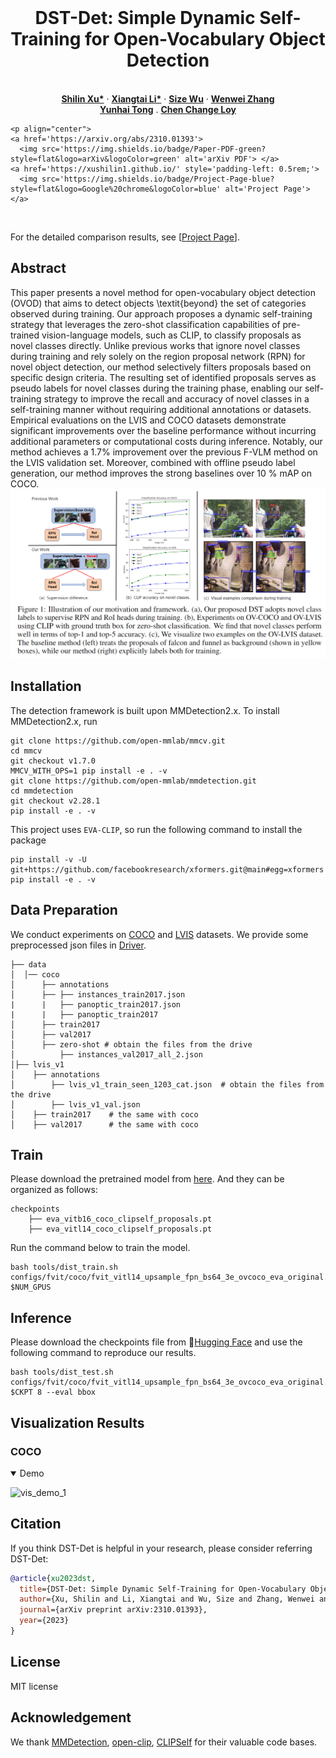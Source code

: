 <!-- # DST-Det -->

<br />
<p align="center">
  <h1 align="center">DST-Det: Simple Dynamic Self-Training for Open-Vocabulary Object Detection</h1>
  <p align="center">
    <br />
    <a href="https://xushilin1.github.io/"><strong>Shilin Xu*</strong></a>
    ·
    <a href="https://lxtgh.github.io/"><strong>Xiangtai Li*</strong></a>
    ·
    <a href="https://wusize.github.io/"><strong>Size Wu</strong></a>
    ·
    <a href="http://zhangwenwei.cn/"><strong>Wenwei Zhang</strong></a>
    <br />
    <a href="https://scholar.google.com/citations?user=T4gqdPkAAAAJ&hl=zh-CN"><strong>Yunhai Tong</strong></a>
    .
    <a href="https://www.mmlab-ntu.com/person/ccloy/"><strong>Chen Change Loy</strong></a>
  </p>

  
    <p align="center">
    <a href='https://arxiv.org/abs/2310.01393'>
      <img src='https://img.shields.io/badge/Paper-PDF-green?style=flat&logo=arXiv&logoColor=green' alt='arXiv PDF'> </a>
    <a href='https://xushilin1.github.io/' style='padding-left: 0.5rem;'>
      <img src='https://img.shields.io/badge/Project-Page-blue?style=flat&logo=Google%20chrome&logoColor=blue' alt='Project Page'> </a>
  </p>

<br />


For the detailed comparison results, see [[Project Page](https:xushilin1.github.io/dst-det)].




## Abstract

This paper presents a novel method for open-vocabulary object detection (OVOD) that aims to detect objects \textit{beyond} the set of categories observed during training. 
Our approach proposes a dynamic self-training strategy that leverages the zero-shot classification capabilities of pre-trained vision-language models, such as CLIP, to classify proposals as novel classes directly. Unlike previous works that ignore novel classes during training and rely solely on the region proposal network (RPN) for novel object detection, our method selectively filters proposals based on specific design criteria. The resulting set of identified proposals serves as pseudo labels for novel classes during the training phase, enabling our self-training strategy to improve the recall and accuracy of novel classes in a self-training manner without requiring additional annotations or datasets. Empirical evaluations on the LVIS and COCO datasets demonstrate significant improvements over the baseline performance without incurring additional parameters or computational costs during inference. Notably, our method achieves a 1.7\% improvement over the previous F-VLM method on the LVIS validation set. Moreover, combined with offline pseudo label generation, our method improves the strong baselines over 10 \% mAP on COCO. 
![teaser](./assets/figs/teaser.png)

## Installation
The detection framework is built upon MMDetection2.x. To install MMDetection2.x, run
```
git clone https://github.com/open-mmlab/mmcv.git
cd mmcv
git checkout v1.7.0
MMCV_WITH_OPS=1 pip install -e . -v
git clone https://github.com/open-mmlab/mmdetection.git
cd mmdetection
git checkout v2.28.1
pip install -e . -v
```
This project uses `EVA-CLIP`, so run the following command to install the package
```
pip install -v -U git+https://github.com/facebookresearch/xformers.git@main#egg=xformers
pip install -e . -v
```

## Data Preparation
We conduct experiments on [COCO](https://cocodataset.org/#home) and [LVIS](https://www.lvisdataset.org/) datasets. We provide some preprocessed json files in
[Driver](https://drive.google.com/drive/folders/19Ez8zL1cycP1FeQPpSsqCVsgsRPREQRg).
```
├── data
│  │── coco
│      ├── annotations
│      ├── ├── instances_train2017.json
|      |   ├── panoptic_train2017.json
|      |   ├── panoptic_train2017
│      ├── train2017
│      ├── val2017
│      ├── zero-shot # obtain the files from the drive
│          ├── instances_val2017_all_2.json
│├── lvis_v1
│    ├── annotations
│        ├── lvis_v1_train_seen_1203_cat.json  # obtain the files from the drive 
│        ├── lvis_v1_val.json 
│    ├── train2017    # the same with coco
│    ├── val2017      # the same with coco
```
## Train
Please download the pretrained model from [here](https://drive.google.com/drive/folders/1APWIE7M5zcymbjh5OONqXdBOxFy3Ghwm). And they can be organized as follows:
```
checkpoints
    ├── eva_vitb16_coco_clipself_proposals.pt 
    ├── eva_vitl14_coco_clipself_proposals.pt
```
Run the command below to train the model.
```
bash tools/dist_train.sh  configs/fvit/coco/fvit_vitl14_upsample_fpn_bs64_3e_ovcoco_eva_original.py $NUM_GPUS

```
## Inference
Please download the checkpoints file from 🤗[Hugging Face](https://huggingface.co/shilinxu/dst-det) and use the following command to reproduce our results.
```
bash tools/dist_test.sh  configs/fvit/coco/fvit_vitl14_upsample_fpn_bs64_3e_ovcoco_eva_original.py $CKPT 8 --eval bbox

```

## Visualization Results
### COCO
<details open>
<summary>Demo</summary>

![vis_demo_1](assets/figs/coco_vis.png) 



## Citation
If you think DST-Det is helpful in your research, please consider referring DST-Det:
```bibtex
@article{xu2023dst,
  title={DST-Det: Simple Dynamic Self-Training for Open-Vocabulary Object Detection},
  author={Xu, Shilin and Li, Xiangtai and Wu, Size and Zhang, Wenwei and Li, Yining and Cheng, Guangliang and Tong, Yunhai and Chen, Kai and Loy, Chen Change},
  journal={arXiv preprint arXiv:2310.01393},
  year={2023}
}
```

## License
MIT license

## Acknowledgement
We thank [MMDetection](https://github.com/open-mmlab/mmdetection), [open-clip](https://github.com/mlfoundations/open_clip), [CLIPSelf](https://github.com/wusize/CLIPSelf) for their valuable code bases.
